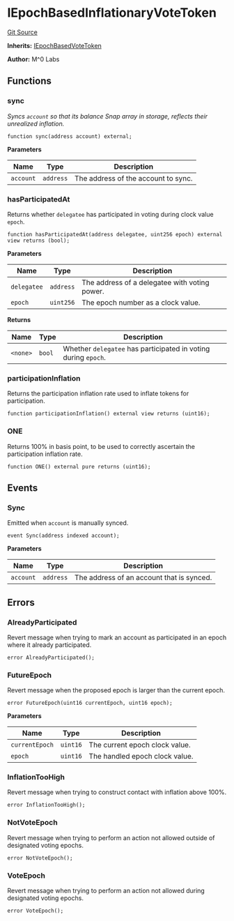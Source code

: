 # IEpochBasedInflationaryVoteToken
[Git Source](https://github.com/MZero-Labs/ttg/blob/0d2761f8db14b390e923f59bdae9799fbf9adf2c/src/abstract/interfaces/IEpochBasedInflationaryVoteToken.sol)

**Inherits:**
[IEpochBasedVoteToken](/src/abstract/interfaces/IEpochBasedVoteToken.sol/interface.IEpochBasedVoteToken.md)

**Author:**
M^0 Labs


## Functions
### sync

*Syncs `account` so that its balance Snap array in storage, reflects their unrealized inflation.*


```solidity
function sync(address account) external;
```
**Parameters**

|Name|Type|Description|
|----|----|-----------|
|`account`|`address`|The address of the account to sync.|


### hasParticipatedAt

Returns whether `delegatee` has participated in voting during clock value `epoch`.


```solidity
function hasParticipatedAt(address delegatee, uint256 epoch) external view returns (bool);
```
**Parameters**

|Name|Type|Description|
|----|----|-----------|
|`delegatee`|`address`|The address of a delegatee with voting power.|
|`epoch`|`uint256`|    The epoch number as a clock value.|

**Returns**

|Name|Type|Description|
|----|----|-----------|
|`<none>`|`bool`|Whether `delegatee` has participated in voting during `epoch`.|


### participationInflation

Returns the participation inflation rate used to inflate tokens for participation.


```solidity
function participationInflation() external view returns (uint16);
```

### ONE

Returns 100% in basis point, to be used to correctly ascertain the participation inflation rate.


```solidity
function ONE() external pure returns (uint16);
```

## Events
### Sync
Emitted when `account` is manually synced.


```solidity
event Sync(address indexed account);
```

**Parameters**

|Name|Type|Description|
|----|----|-----------|
|`account`|`address`|The address of an account that is synced.|

## Errors
### AlreadyParticipated
Revert message when trying to mark an account as participated in an epoch where it already participated.


```solidity
error AlreadyParticipated();
```

### FutureEpoch
Revert message when the proposed epoch is larger than the current epoch.


```solidity
error FutureEpoch(uint16 currentEpoch, uint16 epoch);
```

**Parameters**

|Name|Type|Description|
|----|----|-----------|
|`currentEpoch`|`uint16`|The current epoch clock value.|
|`epoch`|`uint16`|       The handled epoch clock value.|

### InflationTooHigh
Revert message when trying to construct contact with inflation above 100%.


```solidity
error InflationTooHigh();
```

### NotVoteEpoch
Revert message when trying to perform an action not allowed outside of designated voting epochs.


```solidity
error NotVoteEpoch();
```

### VoteEpoch
Revert message when trying to perform an action not allowed during designated voting epochs.


```solidity
error VoteEpoch();
```

